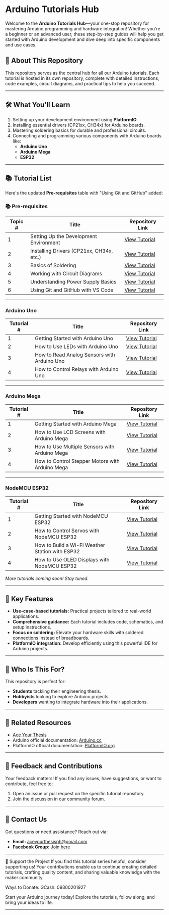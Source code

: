 # Arduino Tutorials Hub  

Welcome to the **Arduino Tutorials Hub**—your one-stop repository for mastering Arduino programming and hardware integration! Whether you're a beginner or an advanced user, these step-by-step guides will help you get started with Arduino development and dive deep into specific components and use cases.  

## 🎯 About This Repository  
This repository serves as the central hub for all our Arduino tutorials. Each tutorial is hosted in its own repository, complete with detailed instructions, code examples, circuit diagrams, and practical tips to help you succeed.  

---

## 🛠️ What You’ll Learn  
1. Setting up your development environment using **PlatformIO**.  
2. Installing essential drivers (CP21xx, CH34x) for Arduino boards.  
3. Mastering soldering basics for durable and professional circuits.  
4. Connecting and programming various components with Arduino boards like:  
   - **Arduino Uno**  
   - **Arduino Mega**  
   - **ESP32**  

---

## 📚 Tutorial List  

Here's the updated **Pre-requisites** table with "Using Git and GitHub" added:

### 📚 Pre-requisites  

| Topic #    | Title                                      | Repository Link                                    |  
|------------|--------------------------------------------|---------------------------------------------------|  
| 1          | Setting Up the Development Environment     | [View Tutorial](#link-to-setup-environment)       |  
| 2          | Installing Drivers (CP21xx, CH34x, etc.)   | [View Tutorial](#link-to-installing-drivers)      |  
| 3          | Basics of Soldering                       | [View Tutorial](#link-to-soldering-basics)        |  
| 4          | Working with Circuit Diagrams             | [View Tutorial](#link-to-circuit-diagrams)        |  
| 5          | Understanding Power Supply Basics          | [View Tutorial](#link-to-power-supply-basics)     |  
| 6          | Using Git and GitHub with VS Code                     | [View Tutorial](#link-to-git-and-github)          |  


---

### Arduino Uno  
| Tutorial # | Title                                   | Repository Link                                    |  
|------------|-----------------------------------------|---------------------------------------------------|  
| 1          | Getting Started with Arduino Uno       | [View Tutorial](#link-to-getting-started-uno)     |  
| 2          | How to Use LEDs with Arduino Uno       | [View Tutorial](#link-to-led-tutorial-uno)        |  
| 3          | How to Read Analog Sensors with Arduino Uno | [View Tutorial](#link-to-analog-sensor-uno)   |  
| 4          | How to Control Relays with Arduino Uno | [View Tutorial](#link-to-relay-tutorial-uno)      |  

---

### Arduino Mega  
| Tutorial # | Title                                   | Repository Link                                    |  
|------------|-----------------------------------------|---------------------------------------------------|  
| 1          | Getting Started with Arduino Mega      | [View Tutorial](#link-to-getting-started-mega)    |  
| 2          | How to Use LCD Screens with Arduino Mega | [View Tutorial](#link-to-lcd-tutorial-mega)      |  
| 3          | How to Use Multiple Sensors with Arduino Mega | [View Tutorial](#link-to-multiple-sensors-mega) |  
| 4          | How to Control Stepper Motors with Arduino Mega | [View Tutorial](#link-to-stepper-motor-mega)   |  

---

### NodeMCU ESP32  
| Tutorial # | Title                                   | Repository Link                                    |  
|------------|-----------------------------------------|---------------------------------------------------|  
| 1          | Getting Started with NodeMCU ESP32     | [View Tutorial](#link-to-getting-started-esp32)   |  
| 2          | How to Control Servos with NodeMCU ESP32 | [View Tutorial](#link-to-servo-tutorial-esp32)   |  
| 3          | How to Build a Wi-Fi Weather Station with ESP32 | [View Tutorial](#link-to-weather-station-esp32) |  
| 4          | How to Use OLED Displays with NodeMCU ESP32 | [View Tutorial](#link-to-oled-display-esp32)    |  

*More tutorials coming soon! Stay tuned.*  

---

## 📌 Key Features  
- **Use-case-based tutorials:** Practical projects tailored to real-world applications.  
- **Comprehensive guidance:** Each tutorial includes code, schematics, and setup instructions.  
- **Focus on soldering:** Elevate your hardware skills with soldered connections instead of breadboards.  
- **PlatformIO integration:** Develop efficiently using this powerful IDE for Arduino projects.  

---

## 🌟 Who Is This For?  
This repository is perfect for:  
- **Students** tackling their engineering thesis.  
- **Hobbyists** looking to explore Arduino projects.  
- **Developers** wanting to integrate hardware into their applications.  

---

## 🔗 Related Resources  
- [Ace Your Thesis](https://www.aceyourthesis.com)  
- Arduino official documentation: [Arduino.cc](https://www.arduino.cc)  
- PlatformIO official documentation: [PlatformIO.org](https://platformio.org)  

---

## 💬 Feedback and Contributions  
Your feedback matters! If you find any issues, have suggestions, or want to contribute, feel free to:  
1. Open an issue or pull request on the specific tutorial repository.  
2. Join the discussion in our community forum.  

---

## 📩 Contact Us  
Got questions or need assistance? Reach out via:  
- **Email:** aceyourthesisph@gmail.com 
- **Facebook Group:** [Join here](https://web.facebook.com/groups/aceyourthesis/)  

---

💖 Support the Project
If you find this tutorial series helpful, consider supporting us! Your contributions enable us to continue creating detailed tutorials, crafting quality content, and sharing valuable knowledge with the maker community.

Ways to Donate:
GCash: 09300201927

Start your Arduino journey today! Explore the tutorials, follow along, and bring your ideas to life.  

---  
